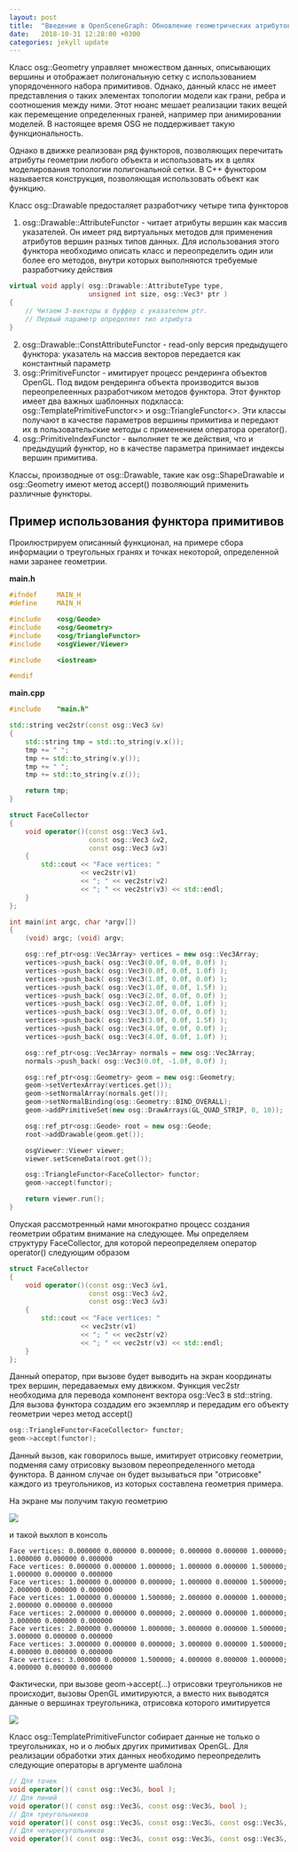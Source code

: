 ```yaml
---
layout: post
title:  "Введение в OpenSceneGraph: Обновление геометрических атрибутов"
date:   2018-10-31 12:28:00 +0300
categories: jekyll update
---
```


Класс osg::Geometry управляет множеством данных, описывающих вершины и отображает полигональную сетку с использованием упорядоченного набора примитивов. Однако, данный класс не имеет представления о таких элементах топологии модели как грани, ребра и соотношения между ними. Этот нюанс мешает реализации таких вещей как перемещение определенных граней, например при анимировании моделей. В настоящее время OSG не поддерживает такую функциональность.

Однако в движке реализован ряд функторов, позволяющих перечитать атрибуты геометрии любого объекта и использовать их в целях моделирования топологии полигональной сетки. В C++ функтором называется конструкция, позволяющая использовать объект как функцию. 

Класс osg::Drawable предосталяет разработчику четыре типа функторов

1. osg::Drawable::AttributeFunctor - читает атрибуты вершин как массив указателей. Он имеет ряд виртуальных методов для применения атрибутов вершин разных типов данных. Для использования этого функтора необходимо описать класс и переопределить один или более его методов, внутри которых выполняются требуемые разработчику действия

```cpp
virtual void apply( osg::Drawable::AttributeType type, 
					unsigned int size, osg::Vec3* ptr )
{
	// Читаем 3-векторы в буффер с указателем ptr.
	// Первый параметр определяет тип атрибута
}
```

2. osg::Drawable::ConstAttributeFunctor - read-only версия предыдущего функтора: указатель на массив векторов передается как константный параметр
3. osg::PrimitiveFunctor - имитирует процесс рендеринга объектов OpenGL. Под видом рендеринга объекта производится вызов переопрелеенных разработчиком методов функтора. Этот функтор имеет два важных шаблонных подкласса: osg::TemplatePrimitiveFunctor<> и osg::TriangleFunctor<>. Эти классы получают в качестве параметров вершины примитива и передают их в пользовательские методы с применением оператора operator().
4. osg::PrimitiveIndexFunctor - выполняет те же действия, что и предыдущий функтор, но в качестве параметра принимает индексы вершин примитива.

Классы, производные от osg::Drawable, такие как osg::ShapeDrawable и osg::Geometry имеют метод accept() позволяющий применить различные функторы.

## Пример использования функтора примитивов

Проилюстрируем описанный функционал, на примере сбора информации о треугольных гранях и точках некоторой, определенной нами заранее геометрии.

**main.h**
```cpp
#ifndef     MAIN_H
#define     MAIN_H

#include    <osg/Geode>
#include    <osg/Geometry>
#include    <osg/TriangleFunctor>
#include    <osgViewer/Viewer>

#include    <iostream>

#endif
```

**main.cpp**
```cpp
#include    "main.h"

std::string vec2str(const osg::Vec3 &v)
{
    std::string tmp = std::to_string(v.x());
    tmp += " ";
    tmp += std::to_string(v.y());
    tmp += " ";
    tmp += std::to_string(v.z());

    return tmp;
}

struct FaceCollector
{
    void operator()(const osg::Vec3 &v1,
                    const osg::Vec3 &v2,
                    const osg::Vec3 &v3)
    {
        std::cout << "Face vertices: "
                  << vec2str(v1)
                  << "; " << vec2str(v2)
                  << "; " << vec2str(v3) << std::endl;
    }
};

int main(int argc, char *argv[])
{
    (void) argc; (void) argv;

    osg::ref_ptr<osg::Vec3Array> vertices = new osg::Vec3Array;
    vertices->push_back( osg::Vec3(0.0f, 0.0f, 0.0f) );
    vertices->push_back( osg::Vec3(0.0f, 0.0f, 1.0f) );
    vertices->push_back( osg::Vec3(1.0f, 0.0f, 0.0f) );
    vertices->push_back( osg::Vec3(1.0f, 0.0f, 1.5f) );
    vertices->push_back( osg::Vec3(2.0f, 0.0f, 0.0f) );
    vertices->push_back( osg::Vec3(2.0f, 0.0f, 1.0f) );
    vertices->push_back( osg::Vec3(3.0f, 0.0f, 0.0f) );
    vertices->push_back( osg::Vec3(3.0f, 0.0f, 1.5f) );
    vertices->push_back( osg::Vec3(4.0f, 0.0f, 0.0f) );
    vertices->push_back( osg::Vec3(4.0f, 0.0f, 1.0f) );

    osg::ref_ptr<osg::Vec3Array> normals = new osg::Vec3Array;
    normals->push_back( osg::Vec3(0.0f, -1.0f, 0.0f) );

    osg::ref_ptr<osg::Geometry> geom = new osg::Geometry;
    geom->setVertexArray(vertices.get());
    geom->setNormalArray(normals.get());
    geom->setNormalBinding(osg::Geometry::BIND_OVERALL);
    geom->addPrimitiveSet(new osg::DrawArrays(GL_QUAD_STRIP, 0, 10));

    osg::ref_ptr<osg::Geode> root = new osg::Geode;
    root->addDrawable(geom.get());

    osgViewer::Viewer viewer;
    viewer.setSceneData(root.get());

    osg::TriangleFunctor<FaceCollector> functor;
    geom->accept(functor);

    return viewer.run();
}
```

Опуская рассмотренный нами многократно процесс создания геометрии обратим внимание на следующее. Мы определяем структуру FaceCollector, для которой переопределяем оператор operator() следующим образом

```cpp
struct FaceCollector
{
    void operator()(const osg::Vec3 &v1,
                    const osg::Vec3 &v2,
                    const osg::Vec3 &v3)
    {
        std::cout << "Face vertices: "
                  << vec2str(v1)
                  << "; " << vec2str(v2)
                  << "; " << vec2str(v3) << std::endl;
    }
};
```
Данный оператор, при вызове будет выводить на экран координаты трех вершин, передаваемых ему движком. Функция vec2str необходима для перевода компонент вектора osg::Vec3 в std::string. Для вызова функтора создадим его экземпляр и передадим его объекту геометрии через метод accept()

```cpp
osg::TriangleFunctor<FaceCollector> functor;
geom->accept(functor);
```
Данный вызов, как говорилось выше, имитирует отрисовку геометрии, подменяя саму отрисовку вызовом переопределенного метода функтора. В данном случае он будет вызываться при "отрисовке" каждого из треугольников, из которых составлена геометрия примера. 

На экране мы получим такую геометрию

![](https://habrastorage.org/webt/ai/-a/6v/ai-a6vj4eeubetgk0bpicmjbgfm.png)

и такой выхлоп в консоль

```
Face vertices: 0.000000 0.000000 0.000000; 0.000000 0.000000 1.000000; 1.000000 0.000000 0.000000
Face vertices: 0.000000 0.000000 1.000000; 1.000000 0.000000 1.500000; 1.000000 0.000000 0.000000
Face vertices: 1.000000 0.000000 0.000000; 1.000000 0.000000 1.500000; 2.000000 0.000000 0.000000
Face vertices: 1.000000 0.000000 1.500000; 2.000000 0.000000 1.000000; 2.000000 0.000000 0.000000
Face vertices: 2.000000 0.000000 0.000000; 2.000000 0.000000 1.000000; 3.000000 0.000000 0.000000
Face vertices: 2.000000 0.000000 1.000000; 3.000000 0.000000 1.500000; 3.000000 0.000000 0.000000
Face vertices: 3.000000 0.000000 0.000000; 3.000000 0.000000 1.500000; 4.000000 0.000000 0.000000
Face vertices: 3.000000 0.000000 1.500000; 4.000000 0.000000 1.000000; 4.000000 0.000000 0.000000
```

Фактически, при вызове geom->accept(...) отрисовки треугольников не происходит, вызовы OpenGL имитируются, а вместо них выводятся данные о вершинах треугольника, отрисовка которого имитируется

![](https://habrastorage.org/webt/gx/gp/il/gxgpilewn7pw26w9tdy-e28ypds.png)

Класс osg::TemplatePrimitiveFunctor<T> собирает данные не только о треугольниках, но и о любых других примитивах OpenGL. Для реализации обработки этих данных необходимо переопределить следующие операторы в аргументе шаблона

```cpp
// Для точек
void operator()( const osg::Vec3&, bool );
// Для линий
void operator()( const osg::Vec3&, const osg::Vec3&, bool );
// Для треугольников
void operator()( const osg::Vec3&, const osg::Vec3&, const osg::Vec3&, bool );
// Для четырехугольников
void operator()( const osg::Vec3&, const osg::Vec3&, const osg::Vec3&, const osg::Vec3&, bool );
```


